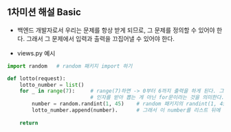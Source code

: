 ## 1차미션 해설 Basic
- 백엔드 개발자로서 우리는 문제를 항상 받게 되므로, 그 문제를 정의할 수 있어야 한다. 그래서 그 문제에서 입력과 출력을 끄집어낼 수 있어야 한다.

- views.py 예시

```python
import random   # random 패키지 import 하기

def lotto(request):
    lotto_number = list()
    for _ in range(7):     # range(7)하면 -> 0부터 6까지 출력을 하게 된다. 그래서 총 7번 반복하게 된다. 그리고 언더바는 그냥 단순 반복을 의미하는거지, range에서 숫자를 받아서 
                           # 인자를 받아 뽑는 게 아닌 for문이라는 것을 의미한다.
        number = random.randint(1, 45)    # random 패키지의 randint(1, 45)를 사용했는데, 이건 랜덤으로 int를 1부터 45에서 추출한다는 의미이다.
        lotto_number.append(number).      # 그래서 이 number를 리스트 뒤에 붙인다.
    
    return
